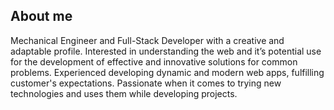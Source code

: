 ## About me
<p>Mechanical Engineer and Full-Stack Developer with a creative and adaptable profile. Interested in understanding the web and it’s potential use for the development of effective and innovative solutions for common problems. Experienced developing dynamic and modern web apps, fulfilling customer's expectations. Passionate when it comes to trying new technologies and uses them while developing projects.</p>
<!--
**recalderon93/recalderon93** is a ✨ _special_ ✨ repository because its `README.md` (this file) appears on your GitHub profile.

Here are some ideas to get you started:

- 🔭 I’m currently working on ...
- 🌱 I’m currently learning ...
- 👯 I’m looking to collaborate on ...
- 🤔 I’m looking for help with ...
- 💬 Ask me about ...
- 📫 How to reach me: ...
- 😄 Pronouns: ...
- ⚡ Fun fact: ...
-->
